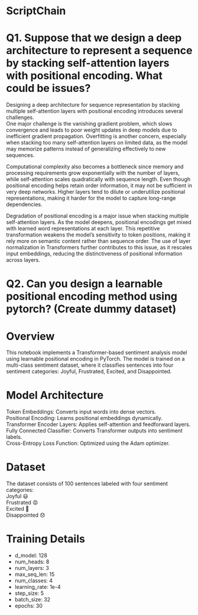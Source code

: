 # ScriptChain

# Q1. Suppose that we design a deep architecture to represent a sequence by stacking self-attention layers with positional encoding. What could be issues? <br />
Designing a deep architecture for sequence representation by stacking multiple self-attention layers with positional encoding introduces several challenges. <br />
One major challenge is the vanishing gradient problem, which slows convergence and leads to poor weight updates in deep models due to inefficient gradient propagation. Overfitting is another concern, especially when stacking too many self-attention layers on limited data, as the model may memorize patterns instead of generalizing effectively to new sequences.

Computational complexity also becomes a bottleneck since memory and processing requirements grow exponentially with the number of layers, while self-attention scales quadratically with sequence length. Even though positional encoding helps retain order information, it may not be sufficient in very deep networks. Higher layers tend to dilute or underutilize positional representations, making it harder for the model to capture long-range dependencies.

Degradation of positional encoding is a major issue when stacking multiple self-attention layers. As the model deepens, positional encodings get mixed with learned word representations at each layer. This repetitive transformation weakens the model’s sensitivity to token positions, making it rely more on semantic content rather than sequence order. The use of layer normalization in Transformers further contributes to this issue, as it rescales input embeddings, reducing the distinctiveness of positional information across layers.

# Q2. Can you design a learnable positional encoding method using pytorch? (Create dummy dataset)

# Overview
This notebook implements a Transformer-based sentiment analysis model using learnable positional encoding in PyTorch. The model is trained on a multi-class sentiment dataset, where it classifies sentences into four sentiment categories: Joyful, Frustrated, Excited, and Disappointed.

# Model Architecture
Token Embeddings: Converts input words into dense vectors. <br />
Positional Encoding: Learns positional embeddings dynamically.<br />
Transformer Encoder Layers: Applies self-attention and feedforward layers.<br />
Fully Connected Classifier: Converts Transformer outputs into sentiment labels.<br />
Cross-Entropy Loss Function: Optimized using the Adam optimizer.

# Dataset
The dataset consists of 100 sentences labeled with four sentiment categories: <br />
Joyful 😃 <br />
Frustrated 😡 <br />
Excited 🚀 <br />
Disappointed 😞 <br />

# Training Details

* d_model: 128
* num_heads: 8
* num_layers: 3
* max_seq_len: 15
* num_classes: 4
* learning_rate: 1e-4
* step_size: 5
* batch_size: 32
* epochs: 30



